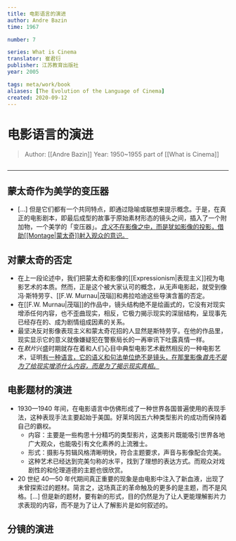 ```yaml
---
title: 电影语言的演进
author: Andre Bazin
time: 1967

number: 7

series: What is Cinema
translator: 崔君衍
publisher: 江苏教育出版社
year: 2005

tags: meta/work/book 
aliases: [The Evolution of the Language of Cinema]
created: 2020-09-12
---
```


# 电影语言的演进
> Author: [[Andre Bazin]]
> Year: 1950~1955
> part of [[What is Cinema]]

```toc
```

---

## 蒙太奇作为美学的变压器
* [...] 但是它们都有一个共同特点，即通过隐喻或联想来提示概念。于是，在真正的电影剧本，即最后成型的故事于原始素材形态的镜头之间，插入了一个附加物，一个美学的「变压器」。<u><em>含义</em>不在影像之中，而是犹如影像的投影，借助[[Montage|蒙太奇]]射入观众的意识。</u>

## 对蒙太奇的否定
* 在上一段论述中，我们把蒙太奇和影像的[[Expressionism|表现主义]]视为电影艺术的本质。然而，正是这个被大家认可的概念，从无声电影起，就受到像冯·斯特劳亨、[[F.W. Murnau|茂瑙]]和弗拉哈迪这些导演含蓄的否定。
* 在[[F.W. Murnau|茂瑙]]的作品中，镜头结构绝不是绘画式的，它没有对现实增添任何内容，也不歪曲现实，相反，它极力揭示现实的深层结构，呈现事先已经存在的、成为剧情组成因素的关系。
* 最坚决反对影像表现主义和蒙太奇花招的人显然是斯特劳亨。在他的作品里，现实显示它的意义就像嫌疑犯在警察局长的一再审讯下吐露真情一样。
* 在<em>默片</em>兴盛时期就存在着和人们心目中典型电影艺术截然相反的一种电影艺术，证明<u>有一种语言，它的语义和句法单位绝不是镜头，在那里影像<em>首先不是为了给现实增添什么内容，而是为了揭示现实真相。</em></u>

## 电影题材的演进
* 1930—1940 年间，在电影语言中仿佛形成了一种世界各国普遍使用的表现手法，这种表现手法主要起始于美国。好莱坞因五六种类型影片的成功而保持着自己的霸权。
	* 内容：主要是一些构思十分精巧的类型影片，这类影片既能吸引世界各地广大观众，也能吸引有文化素养的上流雅士。
	* 形式：摄影与剪辑风格清晰明快，符合主题要求，声音与影像配合完美。
	* 这种艺术已经达到完美匀称的水平，找到了理想的表达方式。而观众对戏剧性的和伦理道德的主题也很欣赏。
* 20 世纪 40—50 年代期间真正重要的现象是由电影中注入了新血液，出现了未曾探索过的题材。简言之，这场真正的革命触及的更多的是主题，而不是风格。[...] 但是新的题材，要有新的形式，目的仍然是为了让人更能理解影片力求表现的内容，而不是为了让人了解影片是如何叙述的。

## 分镜的演进